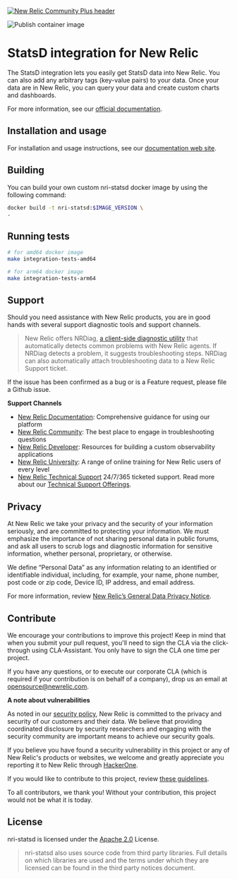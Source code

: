 [![New Relic Community Plus header](https://raw.githubusercontent.com/newrelic/open-source-office/master/examples/categories/images/Community_Plus.png)](https://opensource.newrelic.com/oss-category/#community-plus)

![Publish container image](https://github.com/newrelic/nri-statsd/workflows/Publish%20container%20image/badge.svg)

# StatsD integration for New Relic

The StatsD integration lets you easily get StatsD data into New Relic. You can also add any arbitrary tags (key-value pairs) to your data. Once your data are in New Relic, you can query your data and create custom charts and dashboards.

For more information, see our [official documentation](https://docs.newrelic.com/docs/integrations/host-integrations/host-integrations-list/statsd-monitoring-integration-version-2).

## Installation and usage

For installation and usage instructions, see our [documentation web site](https://docs.newrelic.com/docs/integrations/host-integrations/host-integrations-list/statsd-monitoring-integration-version-2).

## Building

You can build your own custom nri-statsd docker image by using the following command:

```bash
docker build -t nri-statsd:$IMAGE_VERSION \
.
```

## Running tests
```bash
# for amd64 docker image
make integration-tests-amd64

# for arm64 docker image
make integration-tests-arm64
```

## Support

Should you need assistance with New Relic products, you are in good hands with several support diagnostic tools and support channels.

> New Relic offers NRDiag, [a client-side diagnostic utility](https://docs.newrelic.com/docs/using-new-relic/cross-product-functions/troubleshooting/new-relic-diagnostics) that automatically detects common problems with New Relic agents. If NRDiag detects a problem, it suggests troubleshooting steps. NRDiag can also automatically attach troubleshooting data to a New Relic Support ticket.

If the issue has been confirmed as a bug or is a Feature request, please file a Github issue.

**Support Channels**

* [New Relic Documentation](https://docs.newrelic.com): Comprehensive guidance for using our platform
* [New Relic Community](https://discuss.newrelic.com): The best place to engage in troubleshooting questions
* [New Relic Developer](https://developer.newrelic.com/): Resources for building a custom observability applications
* [New Relic University](https://learn.newrelic.com/): A range of online training for New Relic users of every level
* [New Relic Technical Support](https://support.newrelic.com/) 24/7/365 ticketed support. Read more about our [Technical Support Offerings](https://docs.newrelic.com/docs/licenses/license-information/general-usage-licenses/support-plan).

## Privacy

At New Relic we take your privacy and the security of your information seriously, and are committed to protecting your information. We must emphasize the importance of not sharing personal data in public forums, and ask all users to scrub logs and diagnostic information for sensitive information, whether personal, proprietary, or otherwise.

We define “Personal Data” as any information relating to an identified or identifiable individual, including, for example, your name, phone number, post code or zip code, Device ID, IP address, and email address.

For more information, review [New Relic’s General Data Privacy Notice](https://newrelic.com/termsandconditions/privacy).

## Contribute

We encourage your contributions to improve this project! Keep in mind that when you submit your pull request, you'll need to sign the CLA via the click-through using CLA-Assistant. You only have to sign the CLA one time per project.

If you have any questions, or to execute our corporate CLA (which is required if your contribution is on behalf of a company), drop us an email at opensource@newrelic.com.

**A note about vulnerabilities**

As noted in our [security policy](../../security/policy), New Relic is committed to the privacy and security of our customers and their data. We believe that providing coordinated disclosure by security researchers and engaging with the security community are important means to achieve our security goals.

If you believe you have found a security vulnerability in this project or any of New Relic's products or websites, we welcome and greatly appreciate you reporting it to New Relic through [HackerOne](https://hackerone.com/newrelic).

If you would like to contribute to this project, review [these guidelines](./CONTRIBUTING.md).

To all contributors, we thank you!  Without your contribution, this project would not be what it is today.

## License

nri-statsd is licensed under the [Apache 2.0](http://apache.org/licenses/LICENSE-2.0.txt) License.

> nri-statsd also uses source code from third party libraries. Full details on which libraries are used and the terms under which they are licensed can be found in the third party notices document.
